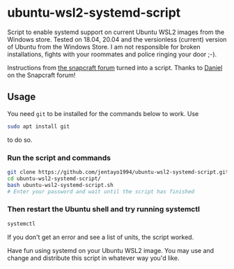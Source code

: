# ubuntu-wsl2-systemd-script
Script to enable systemd support on current Ubuntu WSL2 images from the Windows store. 
Tested on 18.04, 20.04 and the versionless (current) version of Ubuntu from the Windows Store.
I am not responsible for broken installations, fights with your roommates and police ringing your door ;-).

Instructions from [the snapcraft forum](https://forum.snapcraft.io/t/running-snaps-on-wsl2-insiders-only-for-now/13033) turned into a script. Thanks to [Daniel](https://forum.snapcraft.io/u/daniel) on the Snapcraft forum! 

## Usage
You need ```git``` to be installed for the commands below to work. Use
```sh
sudo apt install git
```
to do so.
### Run the script and commands
```sh
git clone https://github.com/jentayo1994/ubuntu-wsl2-systemd-script.git
cd ubuntu-wsl2-systemd-script/
bash ubuntu-wsl2-systemd-script.sh
# Enter your password and wait until the script has finished
```
### Then restart the Ubuntu shell and try running systemctl
```sh
systemctl

```
If you don't get an error and see a list of units, the script worked.

Have fun using systemd on your Ubuntu WSL2 image. You may use and change and distribute this script in whatever way you'd like. 
